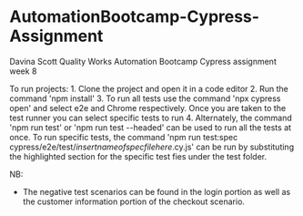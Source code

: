 # AutomationBootcamp-Cypress-Assignment
Davina Scott
Quality Works Automation Bootcamp Cypress assignment week 8


To run projects:
    1. Clone the project and open it in a code editor
    2. Run the command 'npm install'
    3. To run all tests use the command 'npx cypress open' and select e2e and Chrome respectively. Once you are taken to the test runner you can select specific tests to run
    4. Alternately, the command 'npm run test' or 'npm run test --headed' can be used to run all the tests at once. To run specific tests, the command 'npm run test:spec cypress/e2e/test/*insertnameofspecfilehere*.cy.js' can be run by substituting the highlighted section for the specific test fies under the test folder.


NB:
- The negative test scenarios can be found in the login portion as well as the customer information portion of the checkout scenario.
